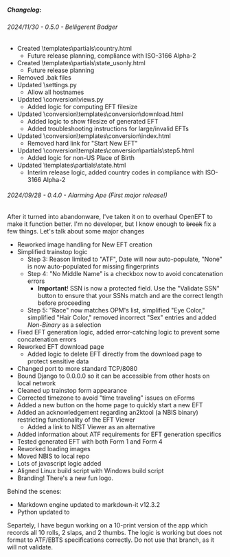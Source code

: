 ##### Changelog:
###### 2024/11/30 - 0.5.0 - Belligerent Badger
- Created \templates\partials\country.html
	- Future release planning, compliance with ISO-3166 Alpha-2
- Created \templates\partials\state_usonly.html
	- Future release planning
- Removed .bak files
- Updated \settings.py
	- Allow all hostnames
- Updated \conversion\views.py
	- Added logic for computing EFT filesize
- Updated \conversion\templates\conversion\download.html
	- Added logic to show filesize of generated EFT
	- Added troubleshooting instructions for large/invalid EFTs
- Updated \conversion\templates\conversion\index.html
	- Removed hard link for "Start New EFT"
- Updated \conversion\templates\conversion\partials\step5.html
	- Added logic for non-US Place of Birth
- Updated \templates\partials\state.html
	- Interim release logic, added country codes in compliance with ISO-3166 Alpha-2

###### 2024/09/28 - 0.4.0 - Alarming Ape (First major release!)
After it turned into abandonware, I've taken it on to overhaul OpenEFT to make it function better. I'm no developer, but I know enough to ~~break~~ fix a few things.
Let's talk about some major changes

- Reworked image handling for New EFT creation
- Simplified trainstop logic
	- Step 3: Reason limited to "ATF", Date will now auto-populate, "None" is now auto-populated for missing fingerprints
	- Step 4: "No Middle Name" is a checkbox now to avoid concatenation errors
		- **Important**! SSN is now a protected field. Use the "Validate SSN" button to ensure that your SSNs match and are the correct length before proceeding
	- Step 5: "Race" now matches OPM's list, simplified "Eye Color," simplified "Hair Color," removed incorrect "Sex" entries and added _Non-Binary_ as a selection
- Fixed EFT generation logic, added error-catching logic to prevent some concatenation errors
- Reworked EFT download page
	- Added logic to delete EFT directly from the download page to protect sensitive data
- Changed port to more standard TCP/8080
- Bound Django to 0.0.0.0 so it can be accessible from other hosts on local network
- Cleaned up trainstop form appearance
- Corrected timezone to avoid "time traveling" issues on eForms
- Added a new button on the home page to quickly start a new EFT
- Added an acknowledgement regarding an2ktool (a NBIS binary) restricting functionality of the EFT Viewer
	- Added a link to NIST Viewer as an alternative
- Added information about ATF requirements for EFT generation specifics
- Tested generated EFT with both Form 1 and Form 4
- Reworked loading images
- Moved NBIS to local repo
- Lots of javascript logic added
- Aligned Linux build script with Windows build script
- Branding! There's a new fun logo.

Behind the scenes:
- Markdown engine updated to markdown-it v12.3.2
- Python updated to 

Separtely, I have begun working on a 10-print version of the app which records all 10 rolls, 2 slaps, and 2 thumbs. The logic is working but does not format to ATF/EBTS specifications correctly. Do not use that branch, as it will not validate.